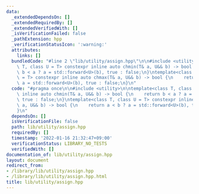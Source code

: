```yaml
---
data:
  _extendedDependsOn: []
  _extendedRequiredBy: []
  _extendedVerifiedWith: []
  _isVerificationFailed: false
  _pathExtension: hpp
  _verificationStatusIcon: ':warning:'
  attributes:
    links: []
  bundledCode: "#line 2 \"lib/utility/assign.hpp\"\n\n#include <utility>\n\ntemplate<class\
    \ T, class U = T> constexpr inline auto chmin(T& a, U&& b) -> bool {\n    return\
    \ b < a ? a = std::forward<U>(b), true : false;\n}\ntemplate<class T, class U\
    \ = T> constexpr inline auto chmax(T& a, U&& b) -> bool {\n    return a < b ?\
    \ a = std::forward<U>(b), true : false;\n}\n"
  code: "#pragma once\n\n#include <utility>\n\ntemplate<class T, class U = T> constexpr\
    \ inline auto chmin(T& a, U&& b) -> bool {\n    return b < a ? a = std::forward<U>(b),\
    \ true : false;\n}\ntemplate<class T, class U = T> constexpr inline auto chmax(T&\
    \ a, U&& b) -> bool {\n    return a < b ? a = std::forward<U>(b), true : false;\n\
    }\n"
  dependsOn: []
  isVerificationFile: false
  path: lib/utility/assign.hpp
  requiredBy: []
  timestamp: '2022-01-16 21:32:47+09:00'
  verificationStatus: LIBRARY_NO_TESTS
  verifiedWith: []
documentation_of: lib/utility/assign.hpp
layout: document
redirect_from:
- /library/lib/utility/assign.hpp
- /library/lib/utility/assign.hpp.html
title: lib/utility/assign.hpp
---
```

